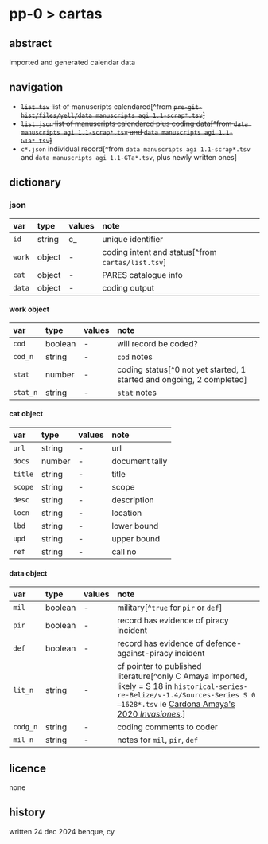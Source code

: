 # pp-0 > cartas
## abstract
imported and generated calendar data
## navigation
- ~~`list.tsv` list of manuscripts calendared[^from `pre-git-hist/files/yell/data manuscripts agi 1.1-scrap*.tsv`]~~
- ~~`list.json` list of manuscripts calendared plus coding data[^from `data manuscripts agi 1.1-scrap*.tsv` and `data manuscripts agi 1.1-GTa*.tsv`]~~
- `c*.json` individual record[^from `data manuscripts agi 1.1-scrap*.tsv` and `data manuscripts agi 1.1-GTa*.tsv`, plus newly written ones]
## dictionary
### json
| var | type | values | note |
|:--|:--|:--|:--|
| `id` | string | c_ | unique identifier |
| `work` | object | - | coding intent and status[^from `cartas/list.tsv`] |
| `cat` | object | - | PARES catalogue info |
| `data` | object | - | coding output |

#### work object
| var | type | values | note |
|:--|:--|:--|:--|
| `cod` | boolean | - | will record be coded? |
| `cod_n` | string | - | `cod` notes |
| `stat` | number | - | coding status[^0 not yet started, 1 started and ongoing, 2 completed] |
| `stat_n` | string | - | `stat` notes |
#### cat object
| var | type | values | note |
|:--|:--|:--|:--|
| `url` | string | - | url |
| `docs` | number | - | document tally |
| `title` | string | - | title |
| `scope` | string | - | scope |
| `desc` | string | - | description |
| `locn` | string | - | location |
| `lbd` | string | - | lower bound |
| `upd` | string | - | upper bound |
| `ref` | string | - | call no |
#### data object
| var | type | values | note |
|:--|:--|:--|:--|
| `mil` | boolean | - | military[^`true` for `pir` or `def`] |
| `pir` | boolean | - | record has evidence of piracy incident |
| `def` | boolean | - | record has evidence of defence-against-piracy incident |
| `lit_n` | string | - | cf pointer to published literature[^only C Amaya imported, likely = S 18 in `historical-series-re-Belize/v-1.4/Sources-Series S 0—1628*.tsv` ie [Cardona Amaya's 2020 *Invasiones*](https://shs.hal.science/halshs-02540842v1).] |
| `codg_n` | string | - | coding comments to coder |
| `mil_n` | string | - | notes for `mil`, `pir`, `def` |

## licence
none
## history
written 24 dec 2024 benque, cy